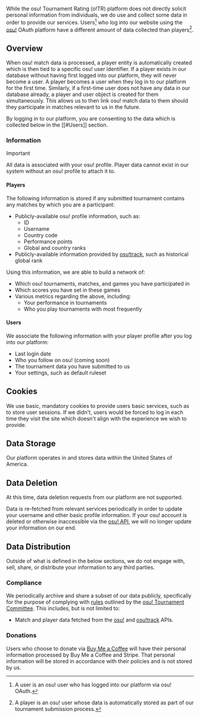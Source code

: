 While the osu! Tournament Rating (o!TR) platform does not directly solicit personal information from individuals, we do use and collect some data in order to provide our services. Users[^1] who log into our website using the [osu!](https://osu.ppy.sh/) OAuth platform have a different amount of data collected than players[^2].

## Overview

When osu! match data is processed, a player entity is automatically created which is then tied to a specific osu! user identifier. If a player exists in our database without having first logged into our platform, they will never become a user. A player becomes a user when they log in to our platform for the first time. Similarly, if a first-time user does not have any data in our database already, a player and user object is created for them simultaneously. This allows us to then link osu! match data to them should they participate in matches relevant to us in the future.

By logging in to our platform, you are consenting to the data which is collected below in the [[#Users]] section.

### Information

> [!important]
> All data is associated with your osu! profile. Player data cannot exist in our system without an osu! profile to attach it to.

#### Players

The following information is stored if any submitted tournament contains any matches by which you are a participant:

- Publicly-available osu! profile information, such as:
    - ID
    - Username
    - Country code
    - Performance points
    - Global and country ranks
- Publicly-available information provided by [osu!track](https://ameobea.me/osutrack/), such as historical global rank

Using this information, we are able to build a network of:

- Which osu! tournaments, matches, and games you have participated in
- Which scores you have set in these games
- Various metrics regarding the above, including:
    - Your performance in tournaments
    - Who you play tournaments with most frequently

#### Users

We associate the following information with your player profile after you log into our platform:

- Last login date
- Who you follow on osu! (coming soon)
- The tournament data you have submitted to us
- Your settings, such as default ruleset

## Cookies

We use basic, mandatory cookies to provide users basic services, such as to store user sessions. If we didn't, users would be forced to log in each time they visit the site which doesn't align with the experience we wish to provide.

## Data Storage

Our platform operates in and stores data within the United States of America.

## Data Deletion

At this time, data deletion requests from our platform are not supported.

Data is re-fetched from relevant services periodically in order to update your username and other basic profile information. If your osu! account is deleted or otherwise inaccessible via the [osu! API](https://osu.ppy.sh/docs/index.html), we will no longer update your information on our end.

## Data Distribution

Outside of what is defined in the below sections, we do not engage with, sell, share, or distribute your information to any third parties.

### Compliance

We periodically archive and share a subset of our data publicly, specifically for the purpose of complying with [rules](https://osu.ppy.sh/wiki/en/Tournaments/Official_support#programs) outlined by the [osu! Tournament Committee](https://osu.ppy.sh/wiki/en/People/Tournament_Committee). This includes, but is not limited to:

- Match and player data fetched from the [osu!](https://osu.ppy.sh/docs/index.html) and [osu!track](https://github.com/Ameobea/osutrack-api) APIs.

### Donations

Users who choose to donate via [Buy Me a Coffee](buymeacoffee.com/stagecodes) will have their personal information processed by Buy Me a Coffee and Stripe. That personal information will be stored in accordance with their policies and is not stored by us.

[^1]: A user is an osu! user who has logged into our platform via osu! OAuth.
[^2]: A player is an osu! user whose data is automatically stored as part of our tournament submission process.
